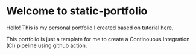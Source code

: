 # Welcome to static-portfolio
Hello! This is my personal portfolio I created based on tutorial [here](https://www.youtube.com/watch?v=tcskp-ncN0I).

This portfolio is just a template for me to create a Continouous Integration (CI) pipeline using github action.